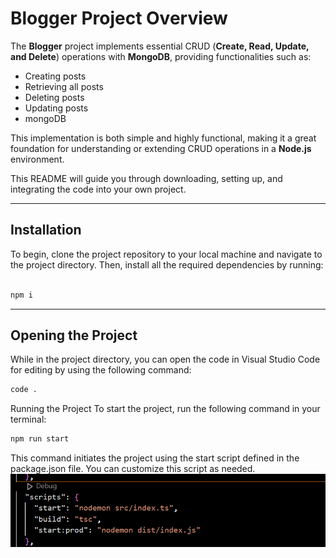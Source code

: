 # **Blogger Project Overview**

The **Blogger** project implements essential CRUD (**Create, Read, Update, and Delete**) operations with **MongoDB**, providing functionalities such as:

- Creating posts
- Retrieving all posts
- Deleting posts
- Updating posts
- mongoDB

This implementation is both simple and highly functional, making it a great foundation for understanding or extending CRUD operations in a **Node.js** environment.

This README will guide you through downloading, setting up, and integrating the code into your own project.

---

## **Installation**

To begin, clone the project repository to your local machine and navigate to the project directory. Then, install all the required dependencies by running:

```bash

npm i

```

---

## Opening the Project


While in the project directory, you can open the code in Visual Studio Code for editing by using the following command:

```bash
code .
```
Running the Project
To start the project, run the following command in your terminal:

```bash
npm run start
```
This command initiates the project using the start script defined in the package.json file. You can customize this script as needed.
![alt text](image-1.png)



